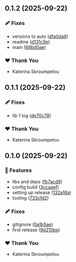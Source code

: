 ## 0.1.2 (2025-09-22)

### 🩹 Fixes

- versions to auto ([dfa0da6](https://github.com/mandarini/repro-nx-release/commit/dfa0da6))
- readme ([d131c9e](https://github.com/mandarini/repro-nx-release/commit/d131c9e))
- main ([69bd0ae](https://github.com/mandarini/repro-nx-release/commit/69bd0ae))

### ❤️ Thank You

- Katerina Skroumpelou

## 0.1.1 (2025-09-22)

### 🩹 Fixes

- lib 1 log ([de70c78](https://github.com/mandarini/repro-nx-release/commit/de70c78))

### ❤️ Thank You

- Katerina Skroumpelou

## 0.1.0 (2025-09-22)

### 🚀 Features

- libs and deps ([fb7acd9](https://github.com/mandarini/repro-nx-release/commit/fb7acd9))
- config build ([3ccaaef](https://github.com/mandarini/repro-nx-release/commit/3ccaaef))
- setting up release ([132a18a](https://github.com/mandarini/repro-nx-release/commit/132a18a))
- tooling ([733cfd2](https://github.com/mandarini/repro-nx-release/commit/733cfd2))

### 🩹 Fixes

- gitignore ([0a1b5ae](https://github.com/mandarini/repro-nx-release/commit/0a1b5ae))
- first release ([9d210be](https://github.com/mandarini/repro-nx-release/commit/9d210be))

### ❤️ Thank You

- Katerina Skroumpelou